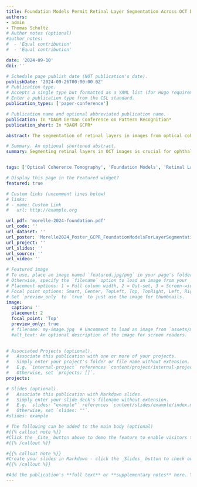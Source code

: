 ```yaml
---
title: Foundation Models Permit Retinal Layer Segmentation Across OCT Devices
authors:
- admin
- Thomas Schultz
# Author notes (optional)
#author_notes:
#  - 'Equal contribution'
#  - 'Equal contribution'

date: '2024-09-10'
doi: ''

# Schedule page publish date (NOT publication's date).
publishDate: '2024-09-26T00:00:00.0Z'
# Publication type.
# Accepts a single type but formatted as a YAML list (for Hugo requirements).
# Enter a publication type from the CSL standard.
publication_types: ['paper-conference']

# Publication name and optional abbreviated publication name.
publication: In *DAGM German Conference on Pattern Recognition*
publication_short: In *DAGM GCPR*

abstract: The segmentation of retinal layers in images from optical coherence tomography (OCT) is an important step in ophthalmological diagnosis and disease monitoring. Current CNN-based models perform well on images from the same OCT scanner on which they have been trained, but their performance can degrade drastically when images are acquired with other devices. We present the first method for OCT layer segmentation that builds on recent Vision Transformer (ViT) foundation models. We demonstrate that, compared to a state-of-the-art CNN approach, doing so significantly improves their ability to generalize to devices for which no training data was available. This highlights the potential of foundation models to enable more robust medical image analysis. We also analyze the effect of using different foundation models. Notably, more generic foundation models from computer vision permitted better generalization than an equally large foundation model that was specifically trained for OCT analysis.

# Summary. An optional shortened abstract.
summary: Segmenting retinal layers in OCT images is crucial for ophthalmological diagnosis, but current CNN models struggle with images from different devices. We introduce the first OCT layer segmentation method using Vision Transformer (ViT) foundation models, which significantly improve generalization to unseen devices and demonstrate that generic foundation models outperform equally large OCT-specific models in robustness.


tags: ['Optical Coherence Tomography', 'Foundation Models', 'Retinal Layer Segmentation']

# Display this page in the Featured widget?
featured: true

# Custom links (uncomment lines below)
# links:
# - name: Custom Link
#   url: http://example.org

url_pdf: 'morelle-2024-foundation.pdf'
url_code: ''
url_dataset: ''
url_poster: 'Morelle2024_Poster_GCPR_FoundationModelsForLayerSegmentation.pdf'
url_project: ''
url_slides: ''
url_source: ''
url_video: ''

# Featured image
# To use, place an image named `featured.jpg/png` in your page's folder.
# Otherwise, specify the `filename` option to load an image from your `assets/media/` folder.
# Placement options: 1 = Full column width, 2 = Out-set, 3 = Screen-width
# Focal point options: Smart, Center, TopLeft, Top, TopRight, Left, Right, BottomLeft, Bottom, BottomRight
# Set `preview_only` to `true` to just use the image for thumbnails.
image:
  caption: ''
  placement: 2
  focal_point: 'Top'
  preview_only: true
  # filename: my-image.jpg  # Uncomment to load an image from `assets/media/` instead.
  #alt_text: An optional description of the image for screen readers.
  

# Associated Projects (optional).
#   Associate this publication with one or more of your projects.
#   Simply enter your project's folder or file name without extension.
#   E.g. `internal-project` references `content/project/internal-project/index.md`.
#   Otherwise, set `projects: []`.
projects:

# Slides (optional).
#   Associate this publication with Markdown slides.
#   Simply enter your slide deck's filename without extension.
#   E.g. `slides: "example"` references `content/slides/example/index.md`.
#   Otherwise, set `slides: ""`.
#slides: example

# The following can be added to the main body (optional)
#{{% callout note %}}
#Click the _Cite_ button above to demo the feature to enable visitors to import publication metadata into their reference management software.
#{{% /callout %}}

#{{% callout note %}}
#Create your slides in Markdown - click the _Slides_ button to check out the example.
#{{% /callout %}}

#Add the publication's **full text** or **supplementary notes** here. You can use rich formatting such as including [code, math, and images](https://docs.#hugoblox.com/content/writing-markdown-latex/).
---
```



